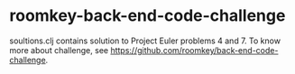 # roomkey-back-end-code-challenge


soultions.clj contains solution to  Project Euler problems 4 and 7.
To know more about challenge, see <https://github.com/roomkey/back-end-code-challenge>.
